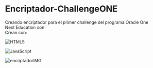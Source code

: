 # Encriptador-ChallengeONE
Creando encriptador para el primer challenge del programa Oracle One Next Education con:   
Crean con: 

![HTML5](https://img.shields.io/badge/-HTML5-000000?style=flat&logo=html5)

![JavaScript](https://img.shields.io/badge/-JavaScript-000000?style=flat&logo=javascript)




![encriptadorIMG](https://github.com/SebastianHdzMiranda/Encriptador-ChallengeONE/assets/128866644/2e5143b3-1608-40f8-b32e-b508839a332d)

